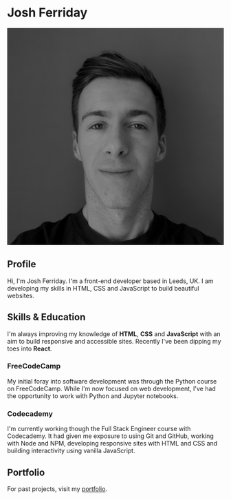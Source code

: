 # Josh Ferriday

![Profile Image](./Assets/profile-photo.jpg)

## Profile
Hi, I'm Josh Ferriday. I'm a front-end developer based in Leeds, UK. I am developing my skills in HTML, CSS and JavaScript to build beautiful websites.

## Skills & Education
I'm always improving my knowledge of **HTML**, **CSS** and **JavaScript** with an aim to build responsive and accessible sites. Recently I've been dipping my toes into **React**. 

### FreeCodeCamp
My initial foray into software development was through the Python course on FreeCodeCamp. While I'm now focused on web development, I've had the opportunity to work with Python and Jupyter notebooks.

### Codecademy
I'm currently working though the Full Stack Engineer course with Codecademy. It had given me exposure to using Git and GitHub, working with Node and NPM, developing responsive sites with HTML and CSS and building interactivity using vanilla JavaScript.

## Portfolio
For past projects, visit my [portfolio](https://jferriday.github.io).


